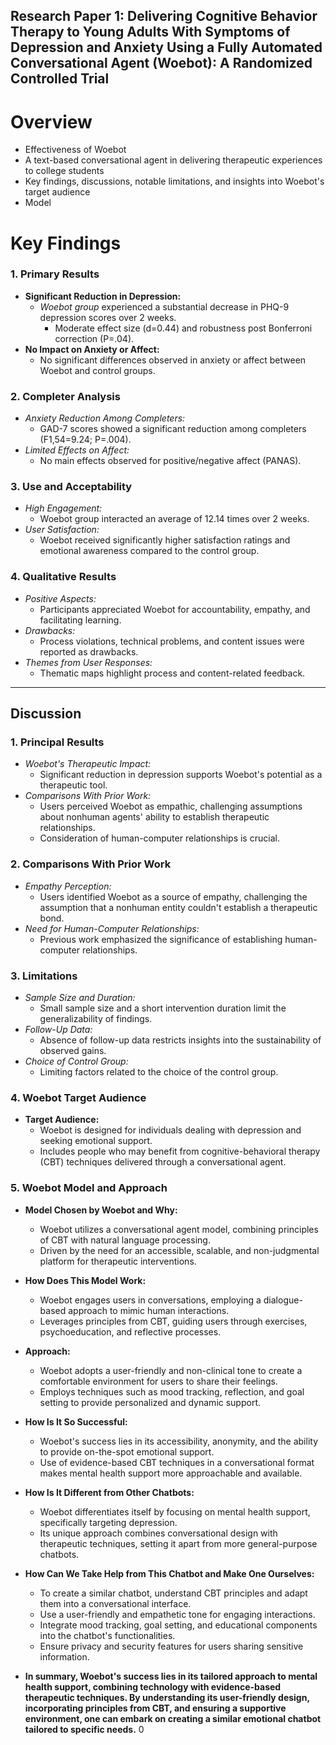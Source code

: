 ## Research Paper 1: Delivering Cognitive Behavior Therapy to Young Adults With Symptoms of Depression and Anxiety Using a Fully Automated Conversational Agent (Woebot): A Randomized Controlled Trial
# Overview
- Effectiveness of Woebot
- A text-based conversational agent in delivering therapeutic experiences to college students
- Key findings, discussions, notable limitations, and insights into Woebot's target audience
- Model
# Key Findings

### 1. Primary Results
   - **Significant Reduction in Depression:**
     - *Woebot group* experienced a substantial decrease in PHQ-9 depression scores over 2 weeks.
       - Moderate effect size (d=0.44) and robustness post Bonferroni correction (P=.04).
   - **No Impact on Anxiety or Affect:**
     - No significant differences observed in anxiety or affect between Woebot and control groups.

### 2. Completer Analysis
   - *Anxiety Reduction Among Completers:*
     - GAD-7 scores showed a significant reduction among completers (F1,54=9.24; P=.004).
   - *Limited Effects on Affect:*
     - No main effects observed for positive/negative affect (PANAS).

### 3. Use and Acceptability
   - *High Engagement:*
     - Woebot group interacted an average of 12.14 times over 2 weeks.
   - *User Satisfaction:*
     - Woebot received significantly higher satisfaction ratings and emotional awareness compared to the control group.

### 4. Qualitative Results
   - *Positive Aspects:*
     - Participants appreciated Woebot for accountability, empathy, and facilitating learning.
   - *Drawbacks:*
     - Process violations, technical problems, and content issues were reported as drawbacks.
   - *Themes from User Responses:*
     - Thematic maps highlight process and content-related feedback.

---

## Discussion

### 1. Principal Results
   - *Woebot's Therapeutic Impact:*
     - Significant reduction in depression supports Woebot's potential as a therapeutic tool.
   - *Comparisons With Prior Work:*
     - Users perceived Woebot as empathic, challenging assumptions about nonhuman agents' ability to establish therapeutic relationships.
     - Consideration of human-computer relationships is crucial.

### 2. Comparisons With Prior Work
   - *Empathy Perception:*
     - Users identified Woebot as a source of empathy, challenging the assumption that a nonhuman entity couldn't establish a therapeutic bond.
   - *Need for Human-Computer Relationships:*
     - Previous work emphasized the significance of establishing human-computer relationships.

### 3. Limitations
   - *Sample Size and Duration:*
     - Small sample size and a short intervention duration limit the generalizability of findings.
   - *Follow-Up Data:*
     - Absence of follow-up data restricts insights into the sustainability of observed gains.
   - *Choice of Control Group:*
     - Limiting factors related to the choice of the control group.

### 4. Woebot Target Audience

   - **Target Audience:**
     - Woebot is designed for individuals dealing with depression and seeking emotional support.
     - Includes people who may benefit from cognitive-behavioral therapy (CBT) techniques delivered through a conversational agent.

### 5. Woebot Model and Approach

   - **Model Chosen by Woebot and Why:**
     - Woebot utilizes a conversational agent model, combining principles of CBT with natural language processing.
     - Driven by the need for an accessible, scalable, and non-judgmental platform for therapeutic interventions.
     
   - **How Does This Model Work:**
     - Woebot engages users in conversations, employing a dialogue-based approach to mimic human interactions.
     - Leverages principles from CBT, guiding users through exercises, psychoeducation, and reflective processes.
     
   - **Approach:**
     - Woebot adopts a user-friendly and non-clinical tone to create a comfortable environment for users to share their feelings.
     - Employs techniques such as mood tracking, reflection, and goal setting to provide personalized and dynamic support.

   - **How Is It So Successful:**
     - Woebot's success lies in its accessibility, anonymity, and the ability to provide on-the-spot emotional support.
     - Use of evidence-based CBT techniques in a conversational format makes mental health support more approachable and available.

   - **How Is It Different from Other Chatbots:**
     - Woebot differentiates itself by focusing on mental health support, specifically targeting depression.
     - Its unique approach combines conversational design with therapeutic techniques, setting it apart from more general-purpose chatbots.

   - **How Can We Take Help from This Chatbot and Make One Ourselves:**
     - To create a similar chatbot, understand CBT principles and adapt them into a conversational interface.
     - Use a user-friendly and empathetic tone for engaging interactions.
     - Integrate mood tracking, goal setting, and educational components into the chatbot's functionalities.
     - Ensure privacy and security features for users sharing sensitive information.

   - **In summary, Woebot's success lies in its tailored approach to mental health support, combining technology with evidence-based therapeutic techniques. By understanding its user-friendly design, incorporating principles from CBT, and ensuring a supportive environment, one can embark on creating a similar emotional chatbot tailored to specific needs.**
0
